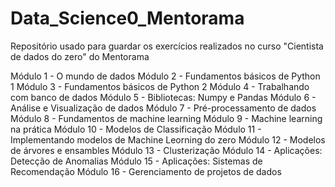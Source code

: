 # Data_Science0_Mentorama
Repositório usado para guardar os exercícios realizados no curso "Cientista de dados do zero" do Mentorama


Módulo 1 - O mundo de dados
Módulo 2 - Fundamentos básicos de Python 1
Módulo 3 - Fundamentos básicos de Python 2
Módulo 4 - Trabalhando com banco de dados
Módulo 5 - Bibliotecas: Numpy e Pandas
Módulo 6 - Análise e Visualização de dados
Módulo 7 - Pré-processamento de dados
Módulo 8 - Fundamentos de machine learning
Módulo 9 - Machine learning na prática
Módulo 10 - Modelos de Classificação
Módulo 11 - Implementando modelos de Machine Leorning do zero
Módulo 12 - Modelos de árvores e ensambles
Módulo 13 - Clusterização
Módulo 14 - Aplicações: Detecção de Anomalias
Módulo 15 - Aplicações: Sistemas de Recomendação
Módulo 16 - Gerenciamento de projetos de dados
